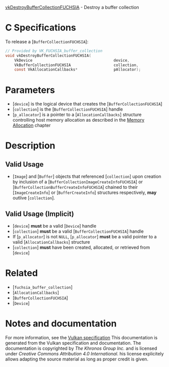 [vkDestroyBufferCollectionFUCHSIA](https://www.khronos.org/registry/vulkan/specs/1.3-extensions/man/html/vkDestroyBufferCollectionFUCHSIA.html) - Destroy a buffer collection

# C Specifications
To release a [`BufferCollectionFUCHSIA`]:
```c
// Provided by VK_FUCHSIA_buffer_collection
void vkDestroyBufferCollectionFUCHSIA(
    VkDevice                                    device,
    VkBufferCollectionFUCHSIA                   collection,
    const VkAllocationCallbacks*                pAllocator);
```

# Parameters
- [`device`] is the logical device that creates the [`BufferCollectionFUCHSIA`]
- [`collection`] is the [`BufferCollectionFUCHSIA`] handle
- [`p_allocator`] is a pointer to a [`AllocationCallbacks`] structure controlling host memory allocation as described in the [Memory Allocation](https://www.khronos.org/registry/vulkan/specs/1.3-extensions/html/vkspec.html#memory-allocation) chapter

# Description
## Valid Usage
-  [`Image`] and [`Buffer`] objects that referenced [`collection`] upon creation by inclusion of a [`BufferCollectionImageCreateInfoFUCHSIA`] or [`BufferCollectionBufferCreateInfoFUCHSIA`] chained to their [`ImageCreateInfo`] or [`BufferCreateInfo`] structures respectively,  **may**  outlive [`collection`].

## Valid Usage (Implicit)
-  [`device`] **must**  be a valid [`Device`] handle
-  [`collection`] **must**  be a valid [`BufferCollectionFUCHSIA`] handle
-    If [`p_allocator`] is not `NULL`, [`p_allocator`] **must**  be a valid pointer to a valid [`AllocationCallbacks`] structure
-  [`collection`] **must**  have been created, allocated, or retrieved from [`device`]

# Related
- [`fuchsia_buffer_collection`]
- [`AllocationCallbacks`]
- [`BufferCollectionFUCHSIA`]
- [`Device`]

# Notes and documentation
For more information, see the [Vulkan specification](https://www.khronos.org/registry/vulkan/specs/1.3-extensions/html/vkspec.html)
This documentation is generated from the Vulkan specification and documentation.
The documentation is copyrighted by *The Khronos Group Inc.* and is licensed under *Creative Commons Attribution 4.0 International*.
his license explicitely allows adapting the source material as long as proper credit is given.
        